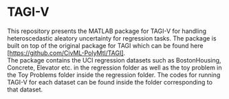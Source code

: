 # TAGI-V
This repository presents the MATLAB package for TAGI-V for handling heteroscedastic aleatory uncertainty for regression tasks. The package is built on top of the original package for TAGI which can be found here [https://github.com/CivML-PolyMtl/TAGI].  
The package contains the UCI regression datasets such as BostonHousing, Concrete, Elevator etc. in the regression folder as well as the toy problem in the Toy Problems folder inside the regression folder. The codes for running TAGI-V for each dataset can be found inside the folder corresponding to that dataset.
